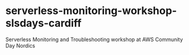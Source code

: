 # serverless-monitoring-workshop-slsdays-cardiff
Serverless Monitoring and Troubleshooting workshop at AWS Community Day Nordics
